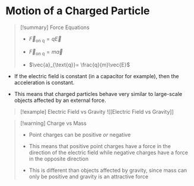# Motion of a Charged Particle

> [!summary] Force Equations
> - $\vec{F}_{\text{on q}} = q\vec{E}$
> 
> - $\vec{F}_{\text{on q}} = m\vec{a}$
>   
> - $\vec{a}_{\text{q}}= \frac{q}{m}\vec{E}$

- If the electric field is constant (in a capacitor for example), then the acceleration is constant.

- This means that charged particles behave very similar to large-scale objects affected by an external force. 

> [!example] Electric Field vs Gravity
> ![[Electric Field vs Gravity]]

> [!warning] Charge vs Mass
> - Point charges can be positive *or* negative
>  
> - This means that positive point charges have a force in the direction of the electric field while negative charges have a force in the opposite direction
>  
> - This is different than objects affected by gravity, since mass can only be positive and gravity is an attractive force
